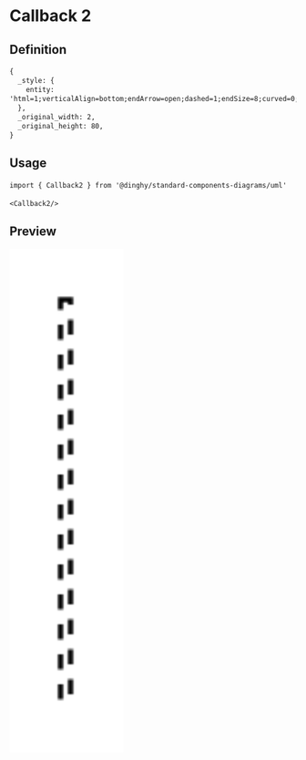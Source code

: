 # Callback 2

## Definition

```
{
  _style: { 
    entity: 'html=1;verticalAlign=bottom;endArrow=open;dashed=1;endSize=8;curved=0;rounded=0;exitX=1;exitY=1;exitDx=0;exitDy=-5;',
  },
  _original_width: 2,
  _original_height: 80,
}
```

## Usage

```
import { Callback2 } from '@dinghy/standard-components-diagrams/uml'

<Callback2/>
```

## Preview

<img src="./callback-2.png" width="200"/>
